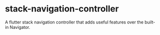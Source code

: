 # stack-navigation-controller
A flutter stack navigation controller that adds useful features over the built-in Navigator. 
